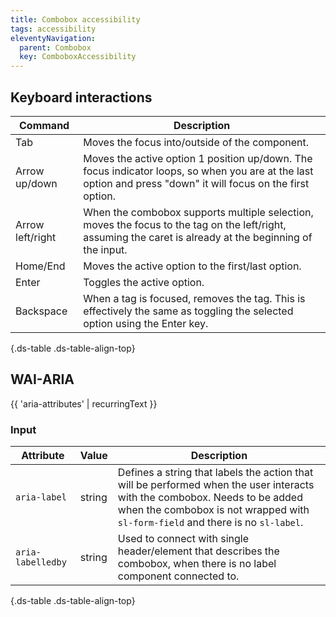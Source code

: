 ```yaml
---
title: Combobox accessibility
tags: accessibility
eleventyNavigation:
  parent: Combobox
  key: ComboboxAccessibility
---
```


<section>

## Keyboard interactions

<div class="ds-table-wrapper">

|Command|Description|
|-|-|
|Tab|Moves the focus into/outside of the component.|
|Arrow up/down|Moves the active option 1 position up/down. The focus indicator loops, so when you are at the last option and press "down" it will focus on the first option.|
|Arrow left/right|When the combobox supports multiple selection, moves the focus to the tag on the left/right, assuming the caret is already at the beginning of the input.|
|Home/End|Moves the active option to the first/last option.|
|Enter|Toggles the active option.|
|Backspace|When a tag is focused, removes the tag. This is effectively the same as toggling the selected option using the Enter key.|

{.ds-table .ds-table-align-top}

</div>

</section>

<section>

## WAI-ARIA

{{ 'aria-attributes' | recurringText }}

### Input

<div class="ds-table-wrapper">

|Attribute|Value|Description|
|-|-|-|
|`aria-label`	|string|Defines a string that labels the action that will be performed when the user interacts with the combobox. Needs to be added when the combobox is not wrapped with `sl-form-field` and there is no `sl-label`. |
|`aria-labelledby`|string|Used to connect with single header/element that describes the combobox, when there is no label component connected to.|

{.ds-table .ds-table-align-top}

</div>

</section>
